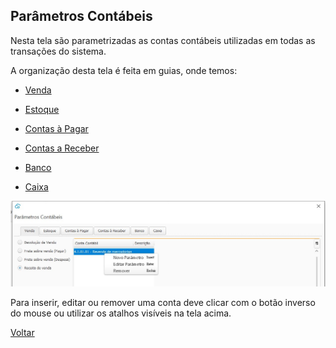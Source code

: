 Parâmetros Contábeis
------------------------
Nesta tela são parametrizadas as contas contábeis utilizadas em todas as transações do sistema.

A organização desta tela é feita em guias, onde temos:

- [Venda](contabilidade_parametro_contabil_venda.md)

- [Estoque](contabilidade_parametro_contabil_estoque.md)

- [Contas à Pagar](contabilidade_parametro_contabil_contas_pagar.md)

- [Contas a Receber](contabilidade_parametro_contabil_contas_receber.md)

- [Banco](contabilidade_parametro_contabil_banco.md)

- [Caixa](contabilidade_parametro_contabil_caixa.md)

  

![](images/contabilidade_parametros_contabeis.jpg)



Para inserir, editar ou remover uma conta deve clicar com o botão inverso do mouse ou utilizar os atalhos  visíveis na tela acima.





[Voltar](sistema.md)

